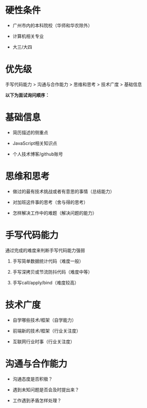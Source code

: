 # 硬性条件

- 广州市内的本科院校（华师和华农除外）

- 计算机相关专业

- 大三/大四

# 优先级

手写代码能力 > 沟通与合作能力 > 思维和思考 > 技术广度 > 基础信息



**以下为面试询问顺序：**

# 基础信息

- 简历描述的侧重点

- JavaScript相关知识点

- 个人技术博客/github账号



# 思维和思考

- 做过的最有技术挑战或者有意思的事情（总结能力）

- 对加班这件事的思考（舍与得的思考）

- 怎样解决工作中的难题（解决问题的能力）



# 手写代码能力

通过完成的难度来判断手写代码能力强弱

1. 手写简单数据统计代码（难度一般）



1. 手写深拷贝或节流防抖代码（难度中等）

1. 手写call/apply/bind（难度较高）



# **技术广度**

- 自学哪些技术/框架（自学能力）

- 前端新的技术/框架（行业关注度）

- 互联网行业时事（行业关注度）



# **沟通与合作能力**

- 沟通态度是否积极？

- 遇到未知问题是否会及时提出来？

- 工作遇到矛盾怎样处理？



